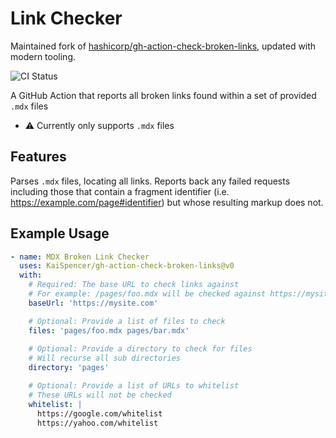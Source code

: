 # Link Checker

Maintained fork of [hashicorp/gh-action-check-broken-links](https://github.com/hashicorp/gh-action-check-broken-links), updated with modern tooling.

![CI Status](https://github.com/KaiSpencer/gh-action-check-broken-links/workflows/CI/badge.svg)

A GitHub Action that reports all broken links found within a set of provided `.mdx` files

- :warning: Currently only supports `.mdx` files

## Features

Parses `.mdx` files, locating all links. Reports back any failed requests including those that contain a fragment identifier (i.e. https://example.com/page#identifier) but whose resulting markup does not.

## Example Usage

```yaml
- name: MDX Broken Link Checker
  uses: KaiSpencer/gh-action-check-broken-links@v0
  with:
    # Required: The base URL to check links against
    # For example: /pages/foo.mdx will be checked against https://mysite.com/foo
    baseUrl: 'https://mysite.com'

    # Optional: Provide a list of files to check
    files: 'pages/foo.mdx pages/bar.mdx'
    
    # Optional: Provide a directory to check for files
    # Will recurse all sub directories
    directory: 'pages'

    # Optional: Provide a list of URLs to whitelist
    # These URLs will not be checked
    whitelist: |
      https://google.com/whitelist
      https://yahoo.com/whitelist
```
